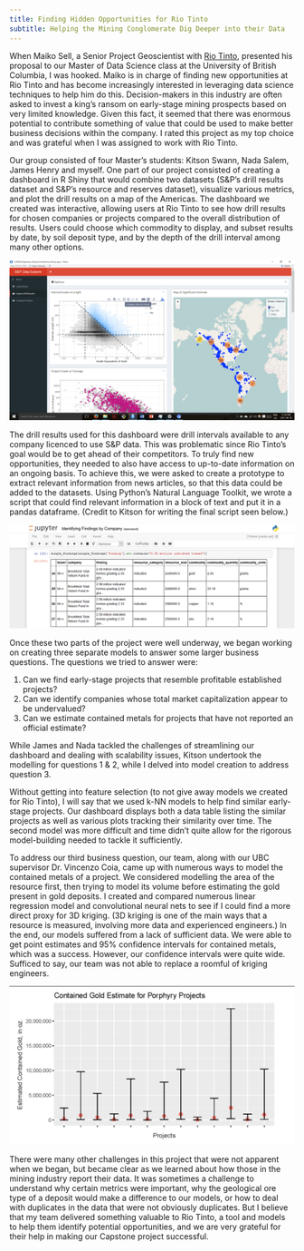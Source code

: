 ```yaml
---
title: Finding Hidden Opportunities for Rio Tinto
subtitle: Helping the Mining Conglomerate Dig Deeper into their Data
---
```


<p class="lead">When Maiko Sell, a Senior Project Geoscientist with <a href="www.riotinto.com">Rio Tinto</a>, presented his proposal to our Master of Data Science class at the University of British Columbia, I was hooked.  Maiko is in charge of finding new opportunities at Rio Tinto and has become increasingly interested in leveraging data science techniques to help him do this.  Decision-makers in this industry are often asked to invest a king’s ransom on early-stage mining prospects based on very limited knowledge.  Given this fact, it seemed that there was enormous potential to contribute something of value that could be used to make better business decisions within the company.  I rated this project as my top choice and was grateful when I was assigned to work with Rio Tinto.</p> 

<p class="lead">Our group consisted of four Master’s students: Kitson Swann, Nada Salem, James Henry and myself.  One part of our project consisted of creating a dashboard in R Shiny that would combine two datasets (S&P’s drill results dataset and S&P’s resource and reserves dataset), visualize various metrics, and plot the drill results on a map of the Americas.  The dashboard we created was interactive, allowing users at Rio Tinto to see how drill results for chosen companies or projects compared to the overall distribution of results.  Users could choose which commodity to display, and subset results by date, by soil deposit type, and by the depth of the drill interval among many other options.</p>

![](https://raw.githubusercontent.com/chrismorano/chrismorano.github.io/master/assets/img/Rio_Tinto_post_Shiny_app.png)

<p class="lead">The drill results used for this dashboard were drill intervals available to any company licenced to use S&P data.  This was problematic since Rio Tinto’s goal would be to get ahead of their competitors.  To truly find new opportunities, they needed to also have access to up-to-date information on an ongoing basis.  To achieve this, we were asked to create a prototype to extract relevant information from news articles, so that this data could be added to the datasets.  Using Python’s Natural Language Toolkit, we wrote a script that could find relevant information in a block of text and put it in a pandas dataframe.  (Credit to Kitson for writing the final script seen below.)</p>

![](https://raw.githubusercontent.com/chrismorano/chrismorano.github.io/master/assets/img/Rio_Tinto_post_Text_Parsing.png)

<p class="lead">Once these two parts of the project were well underway, we began working on creating three separate models to answer some larger business questions.  The questions we tried to answer were:</p>

1)	Can we find early-stage projects that resemble profitable established projects?
2)	Can we identify companies whose total market capitalization appear to be undervalued?
3)	Can we estimate contained metals for projects that have not reported an official estimate?

<p class="lead">While James and Nada tackled the challenges of streamlining our dashboard and dealing with scalability issues, Kitson undertook the modelling for questions 1 & 2, while I delved into model creation to address question 3.</p>

<p class="lead">Without getting into feature selection (to not give away models we created for Rio Tinto), I will say that we used k-NN models to help find similar early-stage projects.  Our dashboard displays both a data table listing the similar projects as well as various plots tracking their similarity over time.  The second model was more difficult and time didn’t quite allow for the rigorous model-building needed to tackle it sufficiently.</p>

<p class="lead">To address our third business question, our team, along with our UBC supervisor Dr. Vincenzo Coia, came up with numerous ways to model the contained metals of a project.  We considered modelling the area of the resource first, then trying to model its volume before estimating the gold present in gold deposits.  I created and compared numerous linear regression model and convolutional neural nets to see if I could find a more direct proxy for 3D kriging.  (3D kriging is one of the main ways that a resource is measured, involving more data and experienced engineers.)  In the end, our models suffered from a lack of sufficient data.  We were able to get point estimates and 95% confidence intervals for contained metals, which was a success.  However, our confidence intervals were quite wide.  Sufficed to say, our team was not able to replace a roomful of kriging engineers.</p>

![](https://raw.githubusercontent.com/chrismorano/chrismorano.github.io/master/assets/img/Rio_Tinto_post_Gold_Est.png)

<p class "lead">There were many other challenges in this project that were not apparent when we began, but became clear as we learned about how those in the mining industry report their data.  It was sometimes a challenge to understand why certain metrics were important, why the geological ore type of a deposit would make a difference to our models, or how to deal with duplicates in the data that were not obviously duplicates.  But I believe that my team delivered something valuable to Rio Tinto, a tool and models to help them identify potential opportunities, and we are very grateful for their help in making our Capstone project successful.</p>

<p> </p>
<p> </p>

